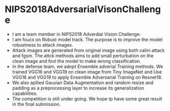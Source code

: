 # NIPS2018AdversarialVisonChallenge
* I am a team member in NIPS2018 Adverdial Vision Challenge.   
* I am foucs on Robust model track. The purpose is to improve the model robustness to attack images.   
* Attack images are generated from original image using both calini attack and fgsm. The attck methods aims to add small perturbation on the clean image and fool the model to make wrong classification.   
* In the defense team, we adopt Ensemble adverial Training methods. We trained VGG16 and VGG19 on clean image from Tiny ImageNet and Use VGG16 and VGG19 to apply Ensemble Adversarial Training on Resnet18.
* We also apllied Gausian Data Augmentation and random resize and padding as a preprocessing layer to increase its generalization capabilities.
* The competition is still under going. We hope tp have some great result in the final submission.
